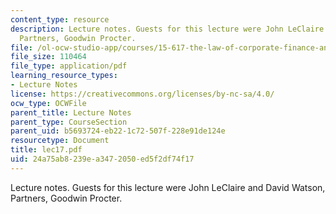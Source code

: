 ```yaml
---
content_type: resource
description: Lecture notes. Guests for this lecture were John LeClaire and David Watson,
  Partners, Goodwin Procter.
file: /ol-ocw-studio-app/courses/15-617-the-law-of-corporate-finance-and-financial-markets-spring-2004/24a75ab8239ea3472050ed5f2df74f17_lec17.pdf
file_size: 110464
file_type: application/pdf
learning_resource_types:
- Lecture Notes
license: https://creativecommons.org/licenses/by-nc-sa/4.0/
ocw_type: OCWFile
parent_title: Lecture Notes
parent_type: CourseSection
parent_uid: b5693724-eb22-1c72-507f-228e91de124e
resourcetype: Document
title: lec17.pdf
uid: 24a75ab8-239e-a347-2050-ed5f2df74f17
---
```

Lecture notes. Guests for this lecture were John LeClaire and David Watson, Partners, Goodwin Procter.